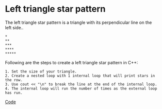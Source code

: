 
# Left triangle star pattern
The left triangle star pattern is a triangle with its perpendicular line on the left side..


```http
*
**
***
****
*****
```

Following are the steps to create a left triangle star pattern in C++:


```http
1. Set the size of your triangle.
2. Create a nested loop with 1 internal loop that will print stars in the row.
3. Use cout << "\n" to break the line at the end of the internal loop.
4. The internal loop will run the number of times as the external loop has run.
```
[Code](https://github.com/govah/Sherlock/blob/main/Easy/Left%20triangle%20star%20pattern/code.cpp)

